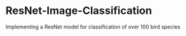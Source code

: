 # ResNet-Image-Classification

Implementing a ResNet model for classification of over 100 bird species
